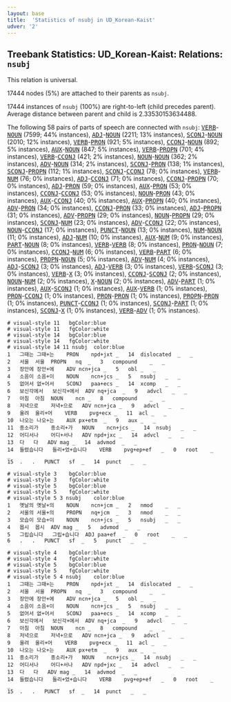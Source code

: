 ```yaml
---
layout: base
title:  'Statistics of nsubj in UD_Korean-Kaist'
udver: '2'
---
```


## Treebank Statistics: UD_Korean-Kaist: Relations: `nsubj`

This relation is universal.

17444 nodes (5%) are attached to their parents as `nsubj`.

17444 instances of `nsubj` (100%) are right-to-left (child precedes parent).
Average distance between parent and child is 2.33530153634488.

The following 58 pairs of parts of speech are connected with `nsubj`: <tt><a href="ko_kaist-pos-VERB.html">VERB</a></tt>-<tt><a href="ko_kaist-pos-NOUN.html">NOUN</a></tt> (7599; 44% instances), <tt><a href="ko_kaist-pos-ADJ.html">ADJ</a></tt>-<tt><a href="ko_kaist-pos-NOUN.html">NOUN</a></tt> (2211; 13% instances), <tt><a href="ko_kaist-pos-SCONJ.html">SCONJ</a></tt>-<tt><a href="ko_kaist-pos-NOUN.html">NOUN</a></tt> (2010; 12% instances), <tt><a href="ko_kaist-pos-VERB.html">VERB</a></tt>-<tt><a href="ko_kaist-pos-PRON.html">PRON</a></tt> (921; 5% instances), <tt><a href="ko_kaist-pos-CCONJ.html">CCONJ</a></tt>-<tt><a href="ko_kaist-pos-NOUN.html">NOUN</a></tt> (892; 5% instances), <tt><a href="ko_kaist-pos-AUX.html">AUX</a></tt>-<tt><a href="ko_kaist-pos-NOUN.html">NOUN</a></tt> (847; 5% instances), <tt><a href="ko_kaist-pos-VERB.html">VERB</a></tt>-<tt><a href="ko_kaist-pos-PROPN.html">PROPN</a></tt> (701; 4% instances), <tt><a href="ko_kaist-pos-VERB.html">VERB</a></tt>-<tt><a href="ko_kaist-pos-CCONJ.html">CCONJ</a></tt> (421; 2% instances), <tt><a href="ko_kaist-pos-NOUN.html">NOUN</a></tt>-<tt><a href="ko_kaist-pos-NOUN.html">NOUN</a></tt> (362; 2% instances), <tt><a href="ko_kaist-pos-ADV.html">ADV</a></tt>-<tt><a href="ko_kaist-pos-NOUN.html">NOUN</a></tt> (314; 2% instances), <tt><a href="ko_kaist-pos-SCONJ.html">SCONJ</a></tt>-<tt><a href="ko_kaist-pos-PRON.html">PRON</a></tt> (138; 1% instances), <tt><a href="ko_kaist-pos-SCONJ.html">SCONJ</a></tt>-<tt><a href="ko_kaist-pos-PROPN.html">PROPN</a></tt> (112; 1% instances), <tt><a href="ko_kaist-pos-SCONJ.html">SCONJ</a></tt>-<tt><a href="ko_kaist-pos-CCONJ.html">CCONJ</a></tt> (78; 0% instances), <tt><a href="ko_kaist-pos-VERB.html">VERB</a></tt>-<tt><a href="ko_kaist-pos-NUM.html">NUM</a></tt> (76; 0% instances), <tt><a href="ko_kaist-pos-ADJ.html">ADJ</a></tt>-<tt><a href="ko_kaist-pos-CCONJ.html">CCONJ</a></tt> (71; 0% instances), <tt><a href="ko_kaist-pos-CCONJ.html">CCONJ</a></tt>-<tt><a href="ko_kaist-pos-PROPN.html">PROPN</a></tt> (70; 0% instances), <tt><a href="ko_kaist-pos-ADJ.html">ADJ</a></tt>-<tt><a href="ko_kaist-pos-PRON.html">PRON</a></tt> (59; 0% instances), <tt><a href="ko_kaist-pos-AUX.html">AUX</a></tt>-<tt><a href="ko_kaist-pos-PRON.html">PRON</a></tt> (53; 0% instances), <tt><a href="ko_kaist-pos-CCONJ.html">CCONJ</a></tt>-<tt><a href="ko_kaist-pos-CCONJ.html">CCONJ</a></tt> (53; 0% instances), <tt><a href="ko_kaist-pos-NOUN.html">NOUN</a></tt>-<tt><a href="ko_kaist-pos-PRON.html">PRON</a></tt> (43; 0% instances), <tt><a href="ko_kaist-pos-AUX.html">AUX</a></tt>-<tt><a href="ko_kaist-pos-CCONJ.html">CCONJ</a></tt> (40; 0% instances), <tt><a href="ko_kaist-pos-AUX.html">AUX</a></tt>-<tt><a href="ko_kaist-pos-PROPN.html">PROPN</a></tt> (40; 0% instances), <tt><a href="ko_kaist-pos-ADV.html">ADV</a></tt>-<tt><a href="ko_kaist-pos-PRON.html">PRON</a></tt> (34; 0% instances), <tt><a href="ko_kaist-pos-CCONJ.html">CCONJ</a></tt>-<tt><a href="ko_kaist-pos-PRON.html">PRON</a></tt> (33; 0% instances), <tt><a href="ko_kaist-pos-ADJ.html">ADJ</a></tt>-<tt><a href="ko_kaist-pos-PROPN.html">PROPN</a></tt> (31; 0% instances), <tt><a href="ko_kaist-pos-ADV.html">ADV</a></tt>-<tt><a href="ko_kaist-pos-PROPN.html">PROPN</a></tt> (29; 0% instances), <tt><a href="ko_kaist-pos-NOUN.html">NOUN</a></tt>-<tt><a href="ko_kaist-pos-PROPN.html">PROPN</a></tt> (29; 0% instances), <tt><a href="ko_kaist-pos-SCONJ.html">SCONJ</a></tt>-<tt><a href="ko_kaist-pos-NUM.html">NUM</a></tt> (23; 0% instances), <tt><a href="ko_kaist-pos-ADV.html">ADV</a></tt>-<tt><a href="ko_kaist-pos-CCONJ.html">CCONJ</a></tt> (22; 0% instances), <tt><a href="ko_kaist-pos-NOUN.html">NOUN</a></tt>-<tt><a href="ko_kaist-pos-CCONJ.html">CCONJ</a></tt> (17; 0% instances), <tt><a href="ko_kaist-pos-PUNCT.html">PUNCT</a></tt>-<tt><a href="ko_kaist-pos-NOUN.html">NOUN</a></tt> (13; 0% instances), <tt><a href="ko_kaist-pos-NUM.html">NUM</a></tt>-<tt><a href="ko_kaist-pos-NOUN.html">NOUN</a></tt> (11; 0% instances), <tt><a href="ko_kaist-pos-ADJ.html">ADJ</a></tt>-<tt><a href="ko_kaist-pos-NUM.html">NUM</a></tt> (10; 0% instances), <tt><a href="ko_kaist-pos-AUX.html">AUX</a></tt>-<tt><a href="ko_kaist-pos-NUM.html">NUM</a></tt> (9; 0% instances), <tt><a href="ko_kaist-pos-PART.html">PART</a></tt>-<tt><a href="ko_kaist-pos-NOUN.html">NOUN</a></tt> (8; 0% instances), <tt><a href="ko_kaist-pos-VERB.html">VERB</a></tt>-<tt><a href="ko_kaist-pos-VERB.html">VERB</a></tt> (8; 0% instances), <tt><a href="ko_kaist-pos-PRON.html">PRON</a></tt>-<tt><a href="ko_kaist-pos-NOUN.html">NOUN</a></tt> (7; 0% instances), <tt><a href="ko_kaist-pos-CCONJ.html">CCONJ</a></tt>-<tt><a href="ko_kaist-pos-NUM.html">NUM</a></tt> (6; 0% instances), <tt><a href="ko_kaist-pos-VERB.html">VERB</a></tt>-<tt><a href="ko_kaist-pos-PART.html">PART</a></tt> (6; 0% instances), <tt><a href="ko_kaist-pos-PROPN.html">PROPN</a></tt>-<tt><a href="ko_kaist-pos-NOUN.html">NOUN</a></tt> (5; 0% instances), <tt><a href="ko_kaist-pos-ADV.html">ADV</a></tt>-<tt><a href="ko_kaist-pos-NUM.html">NUM</a></tt> (4; 0% instances), <tt><a href="ko_kaist-pos-ADJ.html">ADJ</a></tt>-<tt><a href="ko_kaist-pos-SCONJ.html">SCONJ</a></tt> (3; 0% instances), <tt><a href="ko_kaist-pos-ADJ.html">ADJ</a></tt>-<tt><a href="ko_kaist-pos-VERB.html">VERB</a></tt> (3; 0% instances), <tt><a href="ko_kaist-pos-VERB.html">VERB</a></tt>-<tt><a href="ko_kaist-pos-SCONJ.html">SCONJ</a></tt> (3; 0% instances), <tt><a href="ko_kaist-pos-VERB.html">VERB</a></tt>-<tt><a href="ko_kaist-pos-X.html">X</a></tt> (3; 0% instances), <tt><a href="ko_kaist-pos-CCONJ.html">CCONJ</a></tt>-<tt><a href="ko_kaist-pos-SCONJ.html">SCONJ</a></tt> (2; 0% instances), <tt><a href="ko_kaist-pos-NOUN.html">NOUN</a></tt>-<tt><a href="ko_kaist-pos-NUM.html">NUM</a></tt> (2; 0% instances), <tt><a href="ko_kaist-pos-X.html">X</a></tt>-<tt><a href="ko_kaist-pos-NOUN.html">NOUN</a></tt> (2; 0% instances), <tt><a href="ko_kaist-pos-ADV.html">ADV</a></tt>-<tt><a href="ko_kaist-pos-PART.html">PART</a></tt> (1; 0% instances), <tt><a href="ko_kaist-pos-AUX.html">AUX</a></tt>-<tt><a href="ko_kaist-pos-SCONJ.html">SCONJ</a></tt> (1; 0% instances), <tt><a href="ko_kaist-pos-AUX.html">AUX</a></tt>-<tt><a href="ko_kaist-pos-VERB.html">VERB</a></tt> (1; 0% instances), <tt><a href="ko_kaist-pos-PRON.html">PRON</a></tt>-<tt><a href="ko_kaist-pos-CCONJ.html">CCONJ</a></tt> (1; 0% instances), <tt><a href="ko_kaist-pos-PRON.html">PRON</a></tt>-<tt><a href="ko_kaist-pos-PRON.html">PRON</a></tt> (1; 0% instances), <tt><a href="ko_kaist-pos-PROPN.html">PROPN</a></tt>-<tt><a href="ko_kaist-pos-PRON.html">PRON</a></tt> (1; 0% instances), <tt><a href="ko_kaist-pos-PUNCT.html">PUNCT</a></tt>-<tt><a href="ko_kaist-pos-CCONJ.html">CCONJ</a></tt> (1; 0% instances), <tt><a href="ko_kaist-pos-SCONJ.html">SCONJ</a></tt>-<tt><a href="ko_kaist-pos-PART.html">PART</a></tt> (1; 0% instances), <tt><a href="ko_kaist-pos-SCONJ.html">SCONJ</a></tt>-<tt><a href="ko_kaist-pos-X.html">X</a></tt> (1; 0% instances), <tt><a href="ko_kaist-pos-VERB.html">VERB</a></tt>-<tt><a href="ko_kaist-pos-ADV.html">ADV</a></tt> (1; 0% instances).


~~~ conllu
# visual-style 11	bgColor:blue
# visual-style 11	fgColor:white
# visual-style 14	bgColor:blue
# visual-style 14	fgColor:white
# visual-style 14 11 nsubj	color:blue
1	그때는	그때+는	PRON	npd+jxt	_	14	dislocated	_	_
2	서울	서울	PROPN	nq	_	3	compound	_	_
3	장안에	장안+에	ADV	ncn+jca	_	5	obl	_	_
4	소음이	소음+이	NOUN	ncn+jcs	_	5	nsubj	_	_
5	없어서	없+어서	SCONJ	paa+ecs	_	14	xcomp	_	_
6	보신각에서	보신각+에서	ADV	nq+jca	_	9	advcl	_	_
7	아침	아침	NOUN	ncn	_	8	compound	_	_
8	저녁으로	저녁+으로	ADV	ncn+jca	_	9	advcl	_	_
9	울려	울리+어	VERB	pvg+ecx	_	11	acl	_	_
10	나오는	나오+는	AUX	px+etm	_	9	aux	_	_
11	종소리가	종소리+가	NOUN	ncn+jcs	_	14	nsubj	_	_
12	어디서나	어디+서나	ADV	npd+jxc	_	14	advcl	_	_
13	다	다	ADV	mag	_	14	advmod	_	_
14	들렸습니다	들리+었+습니다	VERB	pvg+ep+ef	_	0	root	_	_
15	.	.	PUNCT	sf	_	14	punct	_	_

~~~


~~~ conllu
# visual-style 3	bgColor:blue
# visual-style 3	fgColor:white
# visual-style 5	bgColor:blue
# visual-style 5	fgColor:white
# visual-style 5 3 nsubj	color:blue
1	옛날의	옛날+의	NOUN	ncn+jcm	_	2	nmod	_	_
2	서울의	서울+의	PROPN	nq+jcm	_	3	nmod	_	_
3	모습이	모습+이	NOUN	ncn+jcs	_	5	nsubj	_	_
4	몹시	몹시	ADV	mag	_	5	advmod	_	_
5	그립습니다	그립+습니다	ADJ	paa+ef	_	0	root	_	_
6	.	.	PUNCT	sf	_	5	punct	_	_

~~~


~~~ conllu
# visual-style 4	bgColor:blue
# visual-style 4	fgColor:white
# visual-style 5	bgColor:blue
# visual-style 5	fgColor:white
# visual-style 5 4 nsubj	color:blue
1	그때는	그때+는	PRON	npd+jxt	_	14	dislocated	_	_
2	서울	서울	PROPN	nq	_	3	compound	_	_
3	장안에	장안+에	ADV	ncn+jca	_	5	obl	_	_
4	소음이	소음+이	NOUN	ncn+jcs	_	5	nsubj	_	_
5	없어서	없+어서	SCONJ	paa+ecs	_	14	xcomp	_	_
6	보신각에서	보신각+에서	ADV	nq+jca	_	9	advcl	_	_
7	아침	아침	NOUN	ncn	_	8	compound	_	_
8	저녁으로	저녁+으로	ADV	ncn+jca	_	9	advcl	_	_
9	울려	울리+어	VERB	pvg+ecx	_	11	acl	_	_
10	나오는	나오+는	AUX	px+etm	_	9	aux	_	_
11	종소리가	종소리+가	NOUN	ncn+jcs	_	14	nsubj	_	_
12	어디서나	어디+서나	ADV	npd+jxc	_	14	advcl	_	_
13	다	다	ADV	mag	_	14	advmod	_	_
14	들렸습니다	들리+었+습니다	VERB	pvg+ep+ef	_	0	root	_	_
15	.	.	PUNCT	sf	_	14	punct	_	_

~~~


